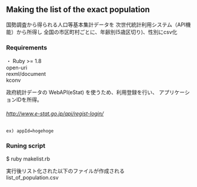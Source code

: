 ## Making the list of the exact population

国勢調査から得られる人口等基本集計データを
次世代統計利用システム（API機能）から所得し
全国の市区町村ごとに、年齢別(5歳区切り)、性別にcsv化

### Requirements  
・ Ruby >= 1.8  
   open-uri  
   rexml/document  
   kconv  

政府統計データの WebAPI(eStat) を使うため、利用登録を行い、
アプリケーションIDを所得。  
###### http://www.e-stat.go.jp/api/regist-login/

```
ex) appId=hogehoge
```


### Runing script
$ ruby makelist.rb

実行後リスト化された以下のファイルが作成される  
list_of_population.csv
